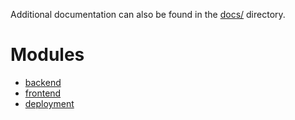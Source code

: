 Additional documentation can also be found in the [docs/](../docs/) directory.

# Modules

- [backend](./backend/)
- [frontend](./frontend/)
- [deployment](./deployment/)